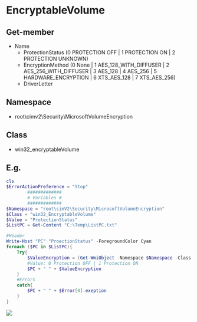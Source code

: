 # EncryptableVolume

## Get-member
* Name
  * ProtectionStatus (0 PROTECTION OFF | 1 PROTECTION ON | 2 PROTECTION UNKNOWN)
  * EncryptionMethod (0 None | 1 AES_128_WITH_DIFFUSER | 2 AES_256_WITH_DIFFUSER | 3 AES_128 | 4 AES_256 | 5 HARDWARE_ENCRYPTION | 6 XTS_AES_128 | 7 XTS_AES_256)
  * DriverLetter

## Namespace
* root\cimv2\Security\MicrosoftVolumeEncryption

## Class
* win32_encryptableVolume

## E.g.
````PowerShell
cls
$ErrorActionPreference = "Stop"
        #############
        # Variables #
        #############
$Namespace = "root\cimV2\Security\MicrosoftVolumeEncryption"
$Class = "win32_EncryptableVolume"
$Value = "ProtectionStatus"
$ListPC = Get-Content "C:\Temp\ListPC.txt"

#Header
Write-Host "PC" "ProectionStatus" -ForegroundColor Cyan
foreach ($PC in $ListPC){
    Try{
        $ValueEncryption = (Get-WmiObject -Namespace $Namespace -Class $Class -ComputerName $PC).$Value
        #Value: 0 Protection OFF | 1 Protection ON
        $PC + " " + $ValueEncryption
    }
    #Errors
    catch{
        $PC + " " + $Error[0].exeption
    }
}
````
[<img src="https://i.imgur.com/6irJyQF.png">](https://i.imgur.com/6irJyQF.png)


